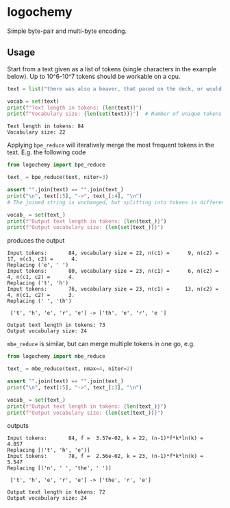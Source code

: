 # logochemy
 
Simple byte-pair and multi-byte encoding.

## Usage
Start from a text given as a list of tokens (single characters in the example below). Up to 10^6-10^7 tokens should be workable on a cpu.

 ```python
 text = list("there was also a beaver, that paced on the deck, or would sit making lace in the bow")

vocab = set(text)
print(f"Text length in tokens: {len(text)}")
print(f"Vocabulary size: {len(set(text))}")  # Number of unique tokens
 ```

 ```
Text length in tokens: 84
Vocabulary size: 22
 ```

Applying `bpe_reduce` will iteratively merge the most frequent tokens in the text. E.g. the following code
 ```python
from logochemy import bpe_reduce

text_ = bpe_reduce(text, niter=3)

assert "".join(text) == "".join(text_)
print("\n", text[:5], "->", text_[:4], "\n")
# The joined string is unchanged, but splitting into tokens is different. 

vocab_ = set(text_)
print(f"Output text length in tokens: {len(text_)}")
print(f"Output vocabulary size: {len(set(text_))}")
 ```
produces the output
```
Input tokens:       84, vocabulary size = 22, n(c1) =      9, n(c2) =     17, n(c1, c2) =      4.
Replacing ('e', ' ')
Input tokens:       80, vocabulary size = 23, n(c1) =      6, n(c2) =      4, n(c1, c2) =      4.
Replacing ('t', 'h')
Input tokens:       76, vocabulary size = 23, n(c1) =     13, n(c2) =      4, n(c1, c2) =      3.
Replacing (' ', 'th')

 ['t', 'h', 'e', 'r', 'e'] -> ['th', 'e', 'r', 'e '] 

Output text length in tokens: 73
Output vocabulary size: 24
```

`mbe_reduce` is similar, but can merge multiple tokens in one go, e.g.
```python
from logochemy import mbe_reduce

text_ = mbe_reduce(text, nmax=4, niter=2)

assert "".join(text) == "".join(text_)  
print("\n", text[:5], "->", text_[:3], "\n")

vocab_ = set(text_)
print(f"Output text length in tokens: {len(text_)}")
print(f"Output vocabulary size: {len(set(text_))}")
```
outputs
```
Input tokens:       84, f =  3.57e-02, k = 22, (n-1)*f*k*ln(k) =  4.857
Replacing [('t', 'h', 'e')]
Input tokens:       78, f =  2.56e-02, k = 23, (n-1)*f*k*ln(k) =  5.547
Replacing [('n', ' ', 'the', ' ')]

 ['t', 'h', 'e', 'r', 'e'] -> ['the', 'r', 'e'] 

Output text length in tokens: 72
Output vocabulary size: 24
```